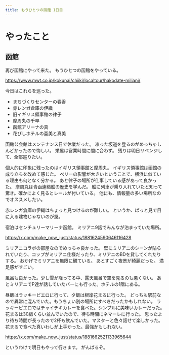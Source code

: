 ```yaml
---
title: もうひとつの函館 1日目
---
```


# やったこと

## 函館

再び函館にやって来た。
もうひとつの函館をやっている。

<https://www.mwt.co.jp/kokunai/chiiki/localtour/hakodate-miliani/>

今日はこれらを巡った。

- まちづくりセンターの春香
- 赤レンガ倉庫の伊織
- 旧イギリス領事館の律子
- 摩周丸の千早
- 函館アリーナの真
- 花びしホテルの亜美と真美

函館公会館はメンテナンス日で休業だった。
凍った坂道を登るのがめっちゃしんどかったので悔しい。
栄屋は営業時間に間に合わず。
残りは明日リベンジして、全部巡りたい。

個人的に印象に残ったのはイギリス領事館と摩周丸。
イギリス領事館は函館の成り立ちを改めて感じた。
ペリーの影響が大きいということで、横浜に似ている理由も何となく分かる。
あと律子の場所が仕事している感があって良かった。
摩周丸は青函連絡船の歴史を学んだ。
船に列車が乗り入れていたと知って驚き。確かによく見るとレールが付いている。
他にも、情報量の多い場所なのでオススメしたい。

赤レンガ倉庫の伊織はちょっと見つけるのが難しい。
というか、ぱっと見で目に入る建物じゃないのが罠。

宿泊はセンチュリーマリーナ函館。
ミリアニ9話でみんなが泊まっていた場所。

<https://x.com/make_now_just/status/1881624590646116428>

ミリアニコラボの部屋なのでめっちゃ良かった。
壁にミリアニのシーンが貼られていたり、コップがミリアニ仕様だったり、ミリアニのBDを貸してくれたりする。
おかげでミリアニを無限に観ている。
あとすごく夜景が綺麗だった。
満足感がすごい。

風呂も良かった。少し雪が降ってる中、露天風呂で空を見るのも悪くない。
あとミリアニでP達が話していたバーにも行った。ホテルの1階にある。

昼飯はラッキーピエロに行って、夕飯は根岸花まるに行った。
どっちも駅前なので異常に混んでいた。もうちょい別の場所にすべきだったかもしれない。
ラッキーピエロではチャイチキカレーを食べた。シンプルに美味いカレーだった。
花まるは30組くらい並んでいたので、待ち時間にネマーレに行った。
思ったより待ち時間が長ったので2杯も飲んでいた。マスターと色々話せて楽しかった。
花まるで食べた真いわしが上手かった。最強かもしれない。

<https://x.com/make_now_just/status/1881662521133965644>

というわけで明日もやって行きます。
がんばるぞ。
